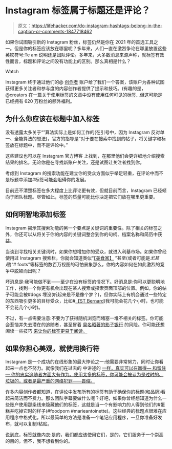 # Instagram 标签属于标题还是评论？

> 原文：<https://lifehacker.com/do-instagram-hashtags-belong-in-the-caption-or-comments-1847718462>

如果你试图吸引新的 Instagram 粉丝，标签仍然是你在 2021 年的首选工具之一。但是你的标签应该放在哪里呢？多年来，人们一直在激烈争论在哪里放置这些英镑符号:Te am 说明还是团队评论。多年来，大多数消息来源声称，就标签有效性而言，标题和评论之间没有功能上的区别。那么真相是什么？

Watch

Instagram 终于通过他们的@ [创作者](https://www.instagram.com/creators/) 账户给了我们一个答案，该账户为各种试图获得更多关注者和参与度的内容创作者提供了提示和技巧。(有趣的是，@creators 在一篇关于使用标签的文章中没有使用任何可见的标签...但这可能是已经拥有 620 万粉丝的额外福利。

## 为什么你应该在标题中加入标签

没有透露太多关于“”算法实际上是如何工作的(在引号中，因为 Instagram 反对单一、全能算法的想法)，官方的指导是“对于要在搜索中找到的帖子，将关键字和标签放在标题中，而不是评论中。”

这些建议也可以在 Instagram 官方博客 上找到，在那里他们会更详细地介绍搜索结果的排名，无论你是在寻找新账户关注，还是试图让关注者找到你。

考虑到 Instagram 的搜索功能在建立你的受众方面似乎举足轻重，在评论中而不是标题中添加#标签可能会阻碍你的发展。

目前还不清楚标签在多大程度上比评论更有效，但就目前而言，Instagram 已经倾向于团队标题。尽管如此，标签的质量可能比你决定把它们放在哪里更重要。

## 如何明智地添加标签

Instagram 揭示其搜索功能的另一个要点是关键词的重要性。除了相关的标签之外，你还可以从将关于你的内容的关键词整合到你的句柄、档案名称和简历中获益。

当谈到寻找相关关键词时，如果你想增加你的受众，就进入利基市场。如果你曾经使用过 Instagram 搜索栏，你就会知道类似“[【美食家】](https://www.instagram.com/explore/tags/foodie/) ”甚至(或者可能是*尤其是*)“# foots”等标签的数百万视图的可怕景象那么，你的内容如何在如此激烈的竞争中脱颖而出呢？

坏消息是:我可能做不到——至少在没有标签的情况下。好消息是:你可以更聪明地工作，找到一个你更有机会出现在某人搜索或探索页面顶部的位置。例如，你的帖子可能会被#dogs 埋没(听起来是不是像个梦？)，但你实际上有机会通过一些特定的东西吸引更多的目标受众，比如#[【ST Bernard](https://www.instagram.com/explore/tags/stbernard/)(我可能会花几个小时，也可能不会花几个小时)。

不过，有一点需要注意:不要为了获得随机浏览而堵塞一堆不相关的标签。你可能会惹恼并失去潜在的追随者，甚至冒着 [臭名昭著的影子银行](https://lifehacker.com/how-to-see-if-your-instagram-posts-have-been-shadowbann-1794547574) 的风险。你可能还想阅读一些技巧 [来让你的标签更易于阅读。](https://lifehacker.com/how-to-make-your-hashtags-more-reader-friendly-1846397479)

## 如果你担心美观，就使用换行符

Instagram 是一个成功的在线形象的最大悖论之一:他需要非常努力，同时让你看起来一点也不努力。就像我们在过去的 中讲述的 [一样，真实可以在赢得— 和留住— 你的忠实追随者方面大有作为。使用太多的标签，你可能会被认为是过时的、垃圾的，或者是最严重的网络犯罪——畏缩。](https://lifehacker.com/how-to-get-good-at-being-an-instagram-influencer-1847307664)

许多内容创作者都知道，在评论中发布所有的标签有助于确保你的标题(和品牌)看起来简洁而不费力。那么团队字幕要做什么呢？好吧，如果你曾经想知道为什么一些账户使用那条线来隐藏他们的标签，这就是当一个有影响力的人得到他们的#蛋糕并吃掉它时的样子(#foodporn #marieantoinette)。这些经典的标题点很难在应用程序中格式化，所以最简单的方法是准备一个笔记应用程序，一旦你准备好发布，就可以复制/粘贴。

说到底，标签就像内衣:是的，我们都应该使用它们，是的，它们服务于一个崇高的目的，但不，我不想看到你的。
